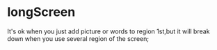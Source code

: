 # longScreen
It's ok when you just add picture or words to region 1st,but
it will break down when you use several region of the screen;
